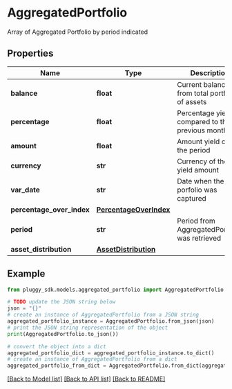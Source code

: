 # AggregatedPortfolio

Array of Aggregated Portfolio by period indicated

## Properties

Name | Type | Description | Notes
------------ | ------------- | ------------- | -------------
**balance** | **float** | Current balance from total portfolio of assets | [optional] 
**percentage** | **float** | Percentage yield compared to the previous month | [optional] 
**amount** | **float** | Amount yield over the period | [optional] 
**currency** | **str** | Currency of the yield amount | [optional] 
**var_date** | **str** | Date when the porfolio was captured | [optional] 
**percentage_over_index** | [**PercentageOverIndex**](PercentageOverIndex.md) |  | [optional] 
**period** | **str** | Period from AggregatedPortfolio was retrieved | [optional] 
**asset_distribution** | [**AssetDistribution**](AssetDistribution.md) |  | [optional] 

## Example

```python
from pluggy_sdk.models.aggregated_portfolio import AggregatedPortfolio

# TODO update the JSON string below
json = "{}"
# create an instance of AggregatedPortfolio from a JSON string
aggregated_portfolio_instance = AggregatedPortfolio.from_json(json)
# print the JSON string representation of the object
print(AggregatedPortfolio.to_json())

# convert the object into a dict
aggregated_portfolio_dict = aggregated_portfolio_instance.to_dict()
# create an instance of AggregatedPortfolio from a dict
aggregated_portfolio_from_dict = AggregatedPortfolio.from_dict(aggregated_portfolio_dict)
```
[[Back to Model list]](../README.md#documentation-for-models) [[Back to API list]](../README.md#documentation-for-api-endpoints) [[Back to README]](../README.md)



